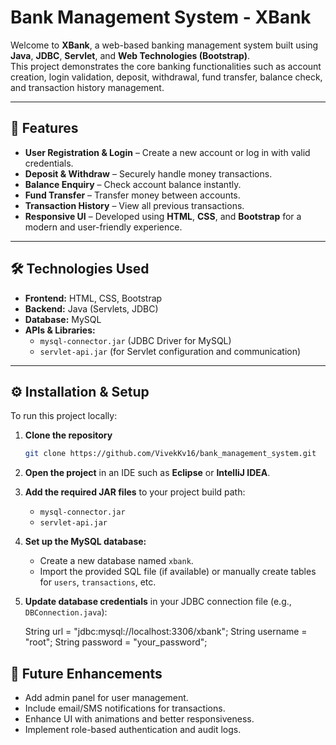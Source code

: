 # Bank Management System - XBank

Welcome to **XBank**, a web-based banking management system built using **Java**, **JDBC**, **Servlet**, and **Web Technologies (Bootstrap)**.  
This project demonstrates the core banking functionalities such as account creation, login validation, deposit, withdrawal, fund transfer, balance check, and transaction history management.

---

## 🚀 Features

- **User Registration & Login** – Create a new account or log in with valid credentials.  
- **Deposit & Withdraw** – Securely handle money transactions.  
- **Balance Enquiry** – Check account balance instantly.  
- **Fund Transfer** – Transfer money between accounts.  
- **Transaction History** – View all previous transactions.  
- **Responsive UI** – Developed using **HTML**, **CSS**, and **Bootstrap** for a modern and user-friendly experience.

---

## 🛠️ Technologies Used

- **Frontend:** HTML, CSS, Bootstrap  
- **Backend:** Java (Servlets, JDBC)  
- **Database:** MySQL  
- **APIs & Libraries:**  
  - `mysql-connector.jar` (JDBC Driver for MySQL)  
  - `servlet-api.jar` (for Servlet configuration and communication)

---

## ⚙️ Installation & Setup

To run this project locally:

1. **Clone the repository**
   ```bash
   git clone https://github.com/VivekKv16/bank_management_system.git
   
2. **Open the project** in an IDE such as **Eclipse** or **IntelliJ IDEA**.

3. **Add the required JAR files** to your project build path:
   - `mysql-connector.jar`
   - `servlet-api.jar`
    
4. **Set up the MySQL database:**
   - Create a new database named `xbank`.
   - Import the provided SQL file (if available) or manually create tables for `users`, `transactions`, etc.
    
5. **Update database credentials** in your JDBC connection file (e.g., `DBConnection.java`):
   
   String url = "jdbc:mysql://localhost:3306/xbank";
   String username = "root";
   String password = "your_password";

## 🧩 Future Enhancements

- Add admin panel for user management.  
- Include email/SMS notifications for transactions.  
- Enhance UI with animations and better responsiveness.  
- Implement role-based authentication and audit logs.
